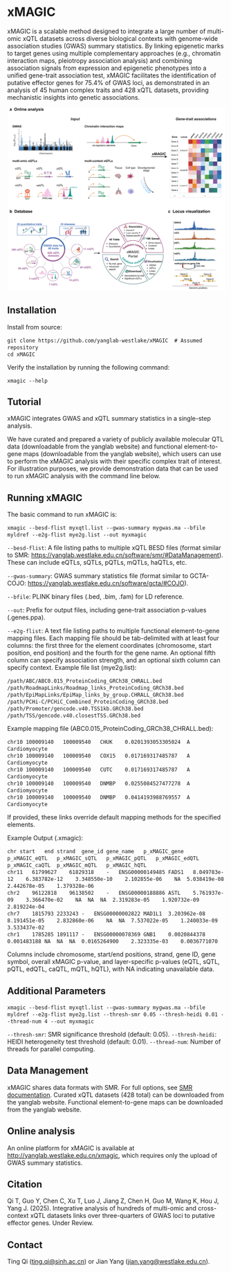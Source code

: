 # xMAGIC

xMAGIC is a scalable method designed to integrate a large number of multi-omic xQTL datasets across diverse biological contexts with genome-wide association studies (GWAS) summary statistics. By linking epigenetic marks to target genes using multiple complementary approaches (e.g., chromatin interaction maps, pleiotropy association analysis) and combining association signals from expression and epigenetic phenotypes into a unified gene-trait association test, xMAGIC facilitates the identification of putative effector genes for 75.4% of GWAS loci, as demonstrated in an analysis of 45 human complex traits and 428 xQTL datasets, providing mechanistic insights into genetic associations.

![MAGIC_figure](figure/MAGIC.png)

## Installation
Install from source:
```
git clone https://github.com/yanglab-westlake/xMAGIC  # Assumed repository
cd xMAGIC
```

Verify the installation by running the following command:
```
xmagic --help
```

## Tutorial

xMAGIC integrates GWAS and xQTL summary statistics in a single-step analysis.

We have curated and prepared a variety of publicly available molecular QTL data (downloadable from the yanglab website) and functional element-to-gene maps (downloadable from the yanglab website), which users can use to perform the xMAGIC analysis with their specific complex trait of interest. For illustration purposes, we provide demonstration data that can be used to run xMAGIC analysis with the command line below.

## Running xMAGIC

The basic command to run xMAGIC is:

```
xmagic --besd-flist myxqtl.list --gwas-summary mygwas.ma --bfile myldref --e2g-flist mye2g.list --out myxmagic
```

`--besd-flist`: A file listing paths to multiple xQTL BESD files (format similar to SMR: https://yanglab.westlake.edu.cn/software/smr/#DataManagement). These can include eQTLs, sQTLs, pQTLs, mQTLs, haQTLs, etc.

`--gwas-summary`: GWAS summary statistics file (format similar to GCTA-COJO: https://yanglab.westlake.edu.cn/software/gcta/#COJO).

`--bfile`: PLINK binary files (.bed, .bim, .fam) for LD reference.

`--out`: Prefix for output files, including gene-trait association p-values (.genes.ppa).

`--e2g-flist`: A text file listing paths to multiple functional element-to-gene mapping files. Each mapping file should be tab-delimited with at least four columns: the first three for the element coordinates (chromosome, start position, end position) and the fourth for the gene name. An optional fifth column can specify association strength, and an optional sixth column can specify context. Example file list (mye2g.list):

```
/path/ABC/ABC0.015_ProteinCoding_GRCh38_CHRALL.bed
/path/RoadmapLinks/Roadmap_links_ProteinCoding_GRCh38.bed
/path/EpiMapLinks/EpiMap_links_by_group.CHRALL_GRCh38.bed
/path/PCHi-C/PCHiC_Combined_ProteinCoding_GRCh38.bed
/path/Promoter/gencode.v40.TSS1kb.GRCh38.bed
/path/TSS/gencode.v40.closestTSS.GRCh38.bed
```

Example mapping file (ABC0.015_ProteinCoding_GRCh38_CHRALL.bed):
```
chr10 100009140   100009540   CHUK    0.0201393053305024  A Cardiomyocyte
chr10 100009140   100009540   COX15   0.017169317485787   A Cardiomyocyte
chr10 100009140   100009540   CUTC    0.017169317485787   A Cardiomyocyte
chr10 100009140   100009540   DNMBP   0.0255084527477278  A Cardiomyocyte
chr10 100009140   100009540   DNMBP   0.0414193988769557  A Cardiomyocyte
```

If provided, these links override default mapping methods for the specified elements.

Example Output (.xmagic):

```
chr start   end strand  gene_id gene_name   p_xMAGIC_gene   p_xMAGIC_eQTL   p_xMAGIC_sQTL   p_xMAGIC_pQTL   p_xMAGIC_edQTL  p_xMAGIC_caQTL  p_xMAGIC_mQTL   p_xMAGIC_hQTL
chr11   61799627    61829318    -   ENSG00000149485 FADS1   8.049783e-12    6.383782e-12    3.348550e-10    2.102855e-06    NA  5.038419e-08    2.442678e-05    1.379328e-06
chr2    96122818    96138502    -   ENSG00000188886 ASTL    5.761937e-09    3.366470e-02    NA  NA  NA  2.319283e-05    1.920732e-09    2.819224e-04
chr7    1815793 2233243 -   ENSG00000002822 MAD1L1  3.203962e-08    8.191451e-05    2.832860e-06    NA  NA  7.537022e-05    1.240033e-09    3.533437e-02
chr1    1785285 1891117 -   ENSG00000078369 GNB1    0.0020844378    0.001483188 NA  NA  NA  0.0165264900    2.323335e-03    0.0036771070
```

Columns include chromosome, start/end positions, strand, gene ID, gene symbol, overall xMAGIC p-value, and layer-specific p-values (eQTL, sQTL, pQTL, edQTL, caQTL, mQTL, hQTL), with NA indicating unavailable data.

## Additional Parameters

```
xmagic --besd-flist myxqtl.list --gwas-summary mygwas.ma --bfile myldref --e2g-flist mye2g.list --thresh-smr 0.05 --thresh-heidi 0.01 --thread-num 4 --out myxmagic
```

`--thresh-smr`: SMR significance threshold (default: 0.05).
`--thresh-heidi`: HEIDI heterogeneity test threshold (default: 0.01).
`--thread-num`: Number of threads for parallel computing.

## Data Management

xMAGIC shares data formats with SMR. For full options, see [SMR documentation](https://yanglab.westlake.edu.cn/software/smr/). Curated xQTL datasets (428 total) can be downloaded from the yanglab website. Functional element-to-gene maps can be downloaded from the yanglab website.

## Online analysis
An online platform for xMAGIC is available at http://yanglab.westlake.edu.cn/xmagic, which requires only the upload of GWAS summary statistics.

## Citation
Qi T, Guo Y, Chen C, Xu T, Luo J, Jiang Z, Chen H, Guo M, Wang K, Hou J, Yang J. (2025). Integrative analysis of hundreds of multi-omic and cross-context xQTL datasets links over three-quarters of GWAS loci to putative effector genes. Under Review.


## Contact
Ting Qi (ting.qi@sinh.ac.cn) or Jian Yang (jian.yang@westlake.edu.cn).

